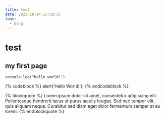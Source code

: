 ```yaml
---
title: test
date: 2023-10-14 13:59:35
tags:
  - blog
---
```


# test

## my first page

```[javascript]
console.log("hello world!")
```

{% codeblock %}
alert('Hello World!');
{% endcodeblock %}

{% blockquote %}
Lorem ipsum dolor sit amet, consectetur adipiscing elit. Pellentesque hendrerit lacus ut purus iaculis feugiat. Sed nec tempor elit, quis aliquam neque. Curabitur sed diam eget dolor fermentum semper at eu lorem.
{% endblockquote %}